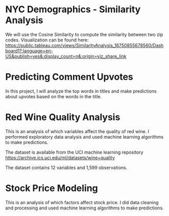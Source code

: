 # NYC Demographics - Similarity Analysis
We will use the Cosine Similarity to compute the similarity between two zip codes.
Visualization can be found here: https://public.tableau.com/views/SimilarityAnalysis_16750855678560/Dashboard1?:language=en-US&publish=yes&:display_count=n&:origin=viz_share_link

# Predicting Comment Upvotes
In this project, I will analyze the top words in titles and make predictions about upvotes based on the words in the title.

# Red Wine Quality Analysis
This is an analysis of which variables affect the quality of red wine. I performed exploratory data analysis and used machine learning algorithms to make predictions.

The dataset is available from the UCI machine learning repository https://archive.ics.uci.edu/ml/datasets/wine+quality

The dataset contains 12 variables and 1,599 observations.


# Stock Price Modeling
This is an analysis of which factors affect stock price. I did data cleaning and processing and used machine learning algorithms to make predictions.
